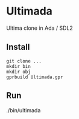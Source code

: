 # Ultimada
Ultima clone in Ada / SDL2

## Install

```
git clone ...
mkdir bin
mkdir obj
gprbuild Ultimada.gpr
```

## Run
./bin/ultimada